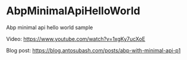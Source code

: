 # AbpMinimalApiHelloWorld
 Abp minimal api hello world sample

Video: https://www.youtube.com/watch?v=1xgKy7ucXoE

Blog post: https://blog.antosubash.com/posts/abp-with-minimal-api-p1
